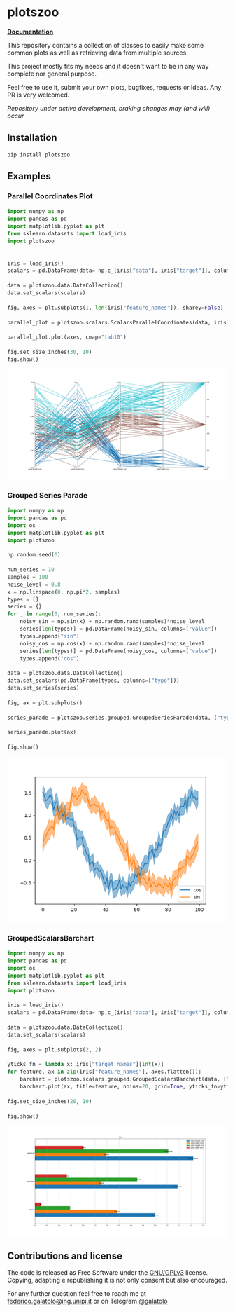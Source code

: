 # plotszoo


**[Documentation](https://galatolofederico.github.io/plotszoo/)**


This repository contains a collection of classes to easily make some common plots as well as retrieving data from multiple sources.

This project mostly fits my needs and it doesn't want to be in any way complete nor general purpose.

Feel free to use it, submit your own plots, bugfixes, requests or ideas. Any PR is very welcomed.

*Repository under active development, braking changes may (and will) occur*

## Installation

```
pip install plotszoo
```


## Examples

### Parallel Coordinates Plot

```python
import numpy as np
import pandas as pd
import matplotlib.pyplot as plt
from sklearn.datasets import load_iris
import plotszoo


iris = load_iris()
scalars = pd.DataFrame(data= np.c_[iris["data"], iris["target"]], columns=iris["feature_names"] + ["target"])

data = plotszoo.data.DataCollection()
data.set_scalars(scalars)

fig, axes = plt.subplots(1, len(iris["feature_names"]), sharey=False)

parallel_plot = plotszoo.scalars.ScalarsParallelCoordinates(data, iris["feature_names"], "target")

parallel_plot.plot(axes, cmap="tab10")

fig.set_size_inches(30, 10)
fig.show()
```

![ScalarsParallelCoordinates](./examples/images/ScalarsParallelCoordinates.png)

### Grouped Series Parade

```python
import numpy as np
import pandas as pd
import os
import matplotlib.pyplot as plt
import plotszoo

np.random.seed(0)

num_series = 10
samples = 100
noise_level = 0.8
x = np.linspace(0, np.pi*2, samples)
types = []
series = {}
for _ in range(0, num_series):
    noisy_sin = np.sin(x) + np.random.rand(samples)*noise_level
    series[len(types)] = pd.DataFrame(noisy_sin, columns=["value"])
    types.append("sin")
    noisy_cos = np.cos(x) + np.random.rand(samples)*noise_level
    series[len(types)] = pd.DataFrame(noisy_cos, columns=["value"])
    types.append("cos")

data = plotszoo.data.DataCollection()
data.set_scalars(pd.DataFrame(types, columns=["type"]))
data.set_series(series)

fig, ax = plt.subplots()

series_parade = plotszoo.series.grouped.GroupedSeriesParade(data, ["type"], "value")

series_parade.plot(ax)

fig.show()
```

![GroupedSeriesParade](./examples/images/GroupedSeriesParade.png)


### GroupedScalarsBarchart

```python
import numpy as np
import pandas as pd
import os
import matplotlib.pyplot as plt
from sklearn.datasets import load_iris
import plotszoo

iris = load_iris()
scalars = pd.DataFrame(data= np.c_[iris["data"], iris["target"]], columns=iris["feature_names"] + ["target"])

data = plotszoo.data.DataCollection()
data.set_scalars(scalars)

fig, axes = plt.subplots(2, 2)

yticks_fn = lambda x: iris["target_names"][int(x)]
for feature, ax in zip(iris["feature_names"], axes.flatten()):
    barchart = plotszoo.scalars.grouped.GroupedScalarsBarchart(data, ["target"], feature)
    barchart.plot(ax, title=feature, nbins=20, grid=True, yticks_fn=yticks_fn)

fig.set_size_inches(20, 10)

fig.show()
```

![GroupedScalarsBarchart](./examples/images/GroupedScalarsBarchart.png)



## Contributions and license

The code is released as Free Software under the [GNU/GPLv3](https://choosealicense.com/licenses/gpl-3.0/) license. Copying, adapting e republishing it is not only consent but also encouraged. 

For any further question feel free to reach me at  [federico.galatolo@ing.unipi.it](mailto:federico.galatolo@ing.unipi.it) or on Telegram  [@galatolo](https://t.me/galatolo)
